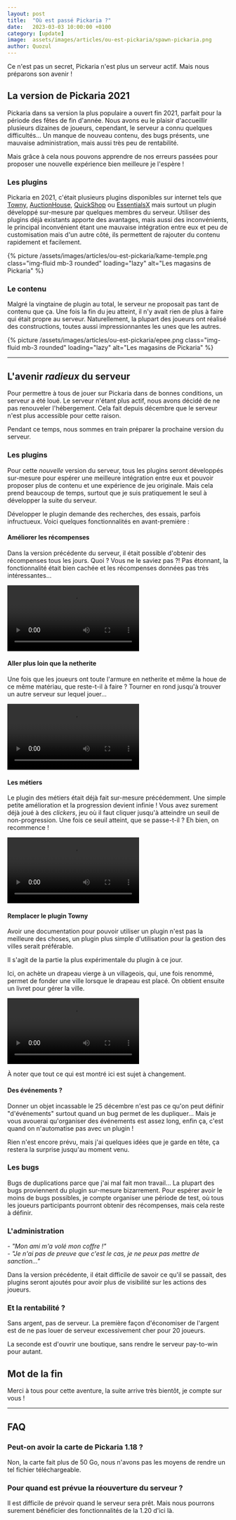 ```yaml
---
layout: post
title:  "Où est passé Pickaria ?"
date:   2023-03-03 10:00:00 +0100
category: [update]
image:  assets/images/articles/ou-est-pickaria/spawn-pickaria.png
author: Quozul
---
```


Ce n'est pas un secret, Pickaria n'est plus un serveur actif. Mais nous préparons son avenir !

## La version de Pickaria 2021

Pickaria dans sa version la plus populaire a ouvert fin 2021, parfait pour la période des fêtes de fin d'année.
Nous avons eu le plaisir d'accueillir plusieurs dizaines de joueurs, cependant, le serveur a connu quelques difficultés...
Un manque de nouveau contenu, des bugs présents, une mauvaise administration, mais aussi très peu de rentabilité.

Mais grâce à cela nous pouvons apprendre de nos erreurs passées pour proposer une nouvelle expérience bien meilleure je l'espère !

### Les plugins

Pickaria en 2021, c'était plusieurs plugins disponibles sur internet tels que [Towny](https://www.spigotmc.org/resources/72694/), [AuctionHouse](https://www.spigotmc.org/resources/61836/), [QuickShop](https://www.spigotmc.org/resources/62575/) ou [EssentialsX](https://www.spigotmc.org/resources/9089/) mais surtout un plugin développé sur-mesure par quelques membres du serveur.
Utiliser des plugins déjà existants apporte des avantages, mais aussi des inconvénients, le principal inconvénient étant une mauvaise intégration entre eux et peu de customisation mais d'un autre côté, ils permettent de rajouter du contenu rapidement et facilement.

{% picture /assets/images/articles/ou-est-pickaria/kame-temple.png class="img-fluid mb-3 rounded" loading="lazy" alt="Les magasins de Pickaria" %}

### Le contenu

Malgré la vingtaine de plugin au total, le serveur ne proposait pas tant de contenu que ça. Une fois la fin du jeu atteint, il n'y avait rien de plus à faire qui était propre au serveur.
Naturellement, la plupart des joueurs ont réalisé des constructions, toutes aussi impressionnantes les unes que les autres.

{% picture /assets/images/articles/ou-est-pickaria/epee.png class="img-fluid mb-3 rounded" loading="lazy" alt="Les magasins de Pickaria" %}

---

## L'avenir *radieux* du serveur

Pour permettre à tous de jouer sur Pickaria dans de bonnes conditions, un serveur a été loué.
Le serveur n'étant plus actif, nous avons décidé de ne pas renouveler l'hébergement.
Cela fait depuis décembre que le serveur n'est plus accessible pour cette raison.

Pendant ce temps, nous sommes en train préparer la prochaine version du serveur.

### Les plugins

Pour cette *nouvelle* version du serveur, tous les plugins seront développés sur-mesure pour espérer une meilleure intégration entre eux et pouvoir proposer plus de contenu et une expérience de jeu originale.
Mais cela prend beaucoup de temps, surtout que je suis pratiquement le seul à développer la suite du serveur.

Développer le plugin demande des recherches, des essais, parfois infructueux. Voici quelques fonctionnalités en avant-première :

#### Améliorer les récompenses

Dans la version précédente du serveur, il était possible d'obtenir des récompenses tous les jours. Quoi ? Vous ne le saviez pas ?!
Pas étonnant, la fonctionnalité était bien cachée et les récompenses données pas très intéressantes...

<video controls class="img-fluid rounded">
    <source src="/assets/videos/recompenses.m4v" width="1280" height="704" type="video/mp4">
</video>

#### Aller plus loin que la netherite

Une fois que les joueurs ont toute l'armure en netherite et même la houe de ce même matériau, que reste-t-il à faire ?
Tourner en rond jusqu'à trouver un autre serveur sur lequel jouer...

<video controls class="img-fluid rounded">
    <source src="/assets/videos/reforger.m4v" width="1280" height="704" type="video/mp4">
</video>

#### Les métiers

Le plugin des métiers était déjà fait sur-mesure précédemment. Une simple petite amélioration et la progression devient infinie !
Vous avez surement déjà joué à des *clickers*, jeu où il faut cliquer jusqu'à atteindre un seuil de non-progression.
Une fois ce seuil atteint, que se passe-t-il ? Eh bien, on recommence !

<video controls class="img-fluid rounded">
    <source src="/assets/videos/ascension-metier.m4v" width="1280" height="704" type="video/mp4">
</video>

#### Remplacer le plugin Towny

Avoir une documentation pour pouvoir utiliser un plugin n'est pas la meilleure des choses, un plugin plus simple d'utilisation pour la gestion des villes serait préférable.

Il s'agit de la partie la plus expérimentale du plugin à ce jour.

Ici, on achète un drapeau vierge à un villageois, qui, une fois renommé, permet de fonder une ville lorsque le drapeau est placé.
On obtient ensuite un livret pour gérer la ville.

<video controls class="img-fluid rounded">
    <source src="/assets/videos/creation-de-ville.m4v" width="1280" height="704" type="video/mp4">
</video>

À noter que tout ce qui est montré ici est sujet à changement.

#### Des événements ?

Donner un objet incassable le 25 décembre n'est pas ce qu'on peut définir "d'événements" surtout quand un bug permet de les dupliquer...
Mais je vous avouerai qu'organiser des événements est assez long, enfin ça, c'est quand on n'automatise pas avec un plugin !

Rien n'est encore prévu, mais j'ai quelques idées que je garde en tête, ça restera la surprise jusqu'au moment venu.

### Les bugs

Bugs de duplications parce que j'ai mal fait mon travail...
La plupart des bugs proviennent du plugin sur-mesure bizarrement.
Pour espérer avoir le moins de bugs possibles, je compte organiser une période de test, où tous les joueurs participants pourront obtenir des récompenses, mais cela reste à définir.

### L'administration

*- "Mon ami m'a volé mon coffre !"*  
*- "Je n'ai pas de preuve que c'est le cas, je ne peux pas mettre de sanction..."*

Dans la version précédente, il était difficile de savoir ce qu'il se passait, des plugins seront ajoutés pour avoir plus de visibilité sur les actions des joueurs.

### Et la rentabilité ?

Sans argent, pas de serveur. La première façon d'économiser de l'argent est de ne pas louer de serveur excessivement cher pour 20 joueurs.

La seconde est d'ouvrir une boutique, sans rendre le serveur pay-to-win pour autant.

## Mot de la fin

Merci à tous pour cette aventure, la suite arrive très bientôt, je compte sur vous !

---

## FAQ

### Peut-on avoir la carte de Pickaria 1.18 ?

Non, la carte fait plus de 50 Go, nous n'avons pas les moyens de rendre un tel fichier téléchargeable.

### Pour quand est prévue la réouverture du serveur ?

Il est difficile de prévoir quand le serveur sera prêt.
Mais nous pourrons surement bénéficier des fonctionnalités de la 1.20 d'ici là.